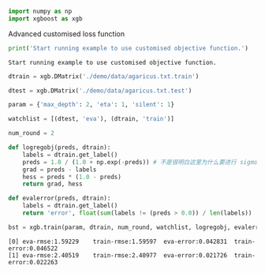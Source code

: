 

```python
import numpy as np
import xgboost as xgb
```

Advanced customised loss function


```python
print('Start running example to use customised objective function.')
```

    Start running example to use customised objective function.



```python
dtrain = xgb.DMatrix('./demo/data/agaricus.txt.train')
```


```python
dtest = xgb.DMatrix('./demo/data/agaricus.txt.test')
```


```python
param = {'max_depth': 2, 'eta': 1, 'silent': 1}
```


```python
watchlist = [(dtest, 'eva'), (dtrain, 'train')]
```


```python
num_round = 2
```


```python
def logregobj(preds, dtrain):
    labels = dtrain.get_label()
    preds = 1.0 / (1.0 + np.exp(-preds)) # 不是很明白这里为什么要进行 sigmoid 计算
    grad = preds - labels
    hess = preds * (1.0 - preds)
    return grad, hess
```


```python
def evalerror(preds, dtrain):
    labels = dtrain.get_label()
    return 'error', float(sum(labels != (preds > 0.0)) / len(labels))
```


```python
bst = xgb.train(param, dtrain, num_round, watchlist, logregobj, evalerror)
```

    [0]	eva-rmse:1.59229	train-rmse:1.59597	eva-error:0.042831	train-error:0.046522
    [1]	eva-rmse:2.40519	train-rmse:2.40977	eva-error:0.021726	train-error:0.022263

